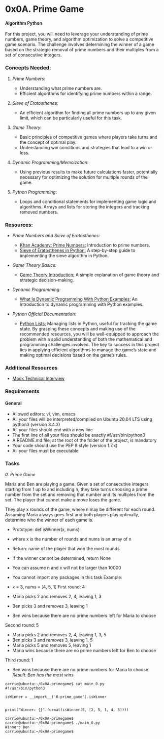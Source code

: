 # 0x0A. Prime Game
#### Algorithm Python

For this project, you will need to leverage your understanding of prime numbers, game theory, and algorithm optimization to solve a competitive game scenario. The challenge involves determining the winner of a game based on the strategic removal of prime numbers and their multiples from a set of consecutive integers.

### Concepts Needed:
1. _Prime Numbers_:
   - Understanding what prime numbers are.
   - Efficient algorithms for identifying prime numbers within a range.

2. _Sieve of Eratosthenes_:

   - An efficient algorithm for finding all prime numbers up to any given limit, which can be particularly useful for this task.

3. _Game Theory_:

   - Basic principles of competitive games where players take turns and the concept of optimal play.
   - Understanding win conditions and strategies that lead to a win or loss.

4. _Dynamic Programming/Memoization_:

   - Using previous results to make future calculations faster, potentially necessary for optimizing the solution for multiple rounds of the game.

5. _Python Programming_:

   - Loops and conditional statements for implementing game logic and algorithms.
Arrays and lists for storing the integers and tracking removed numbers.

### Resources:
- _Prime Numbers and Sieve of Eratosthenes:_

   - [Khan Academy: Prime Numbers:](https://www.khanacademy.org/math/cc-fourth-grade-math/imp-factors-multiples-and-patterns/imp-prime-and-composite-numbers/v/prime-numbers) Introduction to prime numbers.
   - [Sieve of Eratosthenes in Python:](https://www.geeksforgeeks.org/sieve-of-eratosthenes/) A step-by-step guide to implementing the sieve algorithm in Python.
- _Game Theory Basics:_

   - [Game Theory Introduction:](https://www.investopedia.com/terms/g/gametheory.asp) A simple explanation of game theory and strategic decision-making.
- _Dynamic Programming:_

   - [What Is Dynamic Programming With Python Examples:](https://skerritt.blog/dynamic-programming/) An introduction to dynamic programming with Python examples.
- _Python Official Documentation:_

   - [Python Lists:](https://docs.python.org/3/tutorial/introduction.html#lists) Managing lists in Python, useful for tracking the game state.
By grasping these concepts and making use of the recommended resources, you will be well-equipped to approach the problem with a solid understanding of both the mathematical and programming challenges involved. The key to success in this project lies in applying efficient algorithms to manage the game’s state and making optimal decisions based on the game’s rules.

### Additional Resources
- [Mock Technical Interview](https://www.youtube.com/watch?feature=shared&v=Jw2pniZCLi8)

### Requirements
#### General
- Allowed editors: vi, vim, emacs
- All your files will be interpreted/compiled on Ubuntu 20.04 LTS using python3 (version 3.4.3)
- All your files should end with a new line
- The first line of all your files should be exactly #!/usr/bin/python3
- A README.md file, at the root of the folder of the project, is mandatory
- Your code should use the PEP 8 style (version 1.7.x)
- All your files must be executable

### Tasks

_0. Prime Game_

Maria and Ben are playing a game. Given a set of consecutive integers starting from 1 up to and including n, they take turns choosing a prime number from the set and removing that number and its multiples from the set. The player that cannot make a move loses the game.

They play x rounds of the game, where n may be different for each round. Assuming Maria always goes first and both players play optimally, determine who the winner of each game is.

- Prototype: def isWinner(x, nums)
- where x is the number of rounds and nums is an array of n
- Return: name of the player that won the most rounds
- If the winner cannot be determined, return None
- You can assume n and x will not be larger than 10000
- You cannot import any packages in this task
Example:

- x = 3, nums = [4, 5, 1]
First round: 4

- Maria picks 2 and removes 2, 4, leaving 1, 3
- Ben picks 3 and removes 3, leaving 1
- Ben wins because there are no prime numbers left for Maria to choose

Second round: 5

- Maria picks 2 and removes 2, 4, leaving 1, 3, 5
- Ben picks 3 and removes 3, leaving 1, 5
- Maria picks 5 and removes 5, leaving 1
- Maria wins because there are no prime numbers left for Ben to choose

Third round: 1

- Ben wins because there are no prime numbers for Maria to choose
_Result: Ben has the most wins_

```
carrie@ubuntu:~/0x0A-primegame$ cat main_0.py
#!/usr/bin/python3

isWinner = __import__('0-prime_game').isWinner


print("Winner: {}".format(isWinner(5, [2, 5, 1, 4, 3])))

carrie@ubuntu:~/0x0A-primegame$
carrie@ubuntu:~/0x0A-primegame$ ./main_0.py
Winner: Ben
carrie@ubuntu:~/0x0A-primegame$
```
